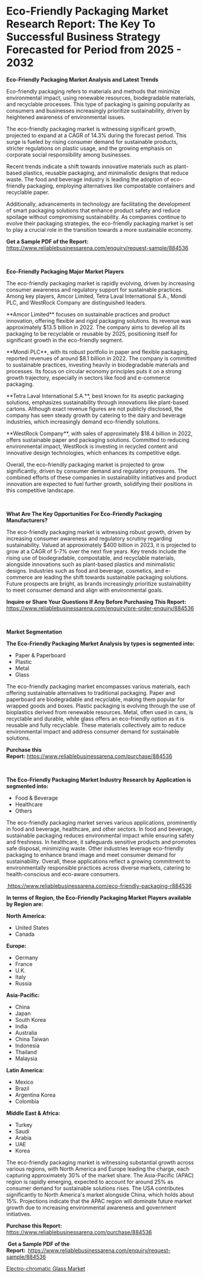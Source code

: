 <p><h1>Eco-Friendly Packaging Market Research Report: The Key To Successful Business Strategy Forecasted for Period from 2025 - 2032</h1></p><p><strong>Eco-Friendly Packaging Market Analysis and Latest Trends</strong></p>
<p><p>Eco-friendly packaging refers to materials and methods that minimize environmental impact, using renewable resources, biodegradable materials, and recyclable processes. This type of packaging is gaining popularity as consumers and businesses increasingly prioritize sustainability, driven by heightened awareness of environmental issues.</p><p>The eco-friendly packaging market is witnessing significant growth, projected to expand at a CAGR of 14.3% during the forecast period. This surge is fueled by rising consumer demand for sustainable products, stricter regulations on plastic usage, and the growing emphasis on corporate social responsibility among businesses. </p><p>Recent trends indicate a shift towards innovative materials such as plant-based plastics, reusable packaging, and minimalistic designs that reduce waste. The food and beverage industry is leading the adoption of eco-friendly packaging, employing alternatives like compostable containers and recyclable paper. </p><p>Additionally, advancements in technology are facilitating the development of smart packaging solutions that enhance product safety and reduce spoilage without compromising sustainability. As companies continue to evolve their packaging strategies, the eco-friendly packaging market is set to play a crucial role in the transition towards a more sustainable economy.</p></p>
<p><strong>Get a Sample PDF of the Report:&nbsp;</strong> <a href="https://www.reliablebusinessarena.com/enquiry/request-sample/884536?utm_campaign=2264&utm_medium=2&utm_source=Github&utm_content=ia&utm_term=01022025&utm_id=eco-friendly-packaging">https://www.reliablebusinessarena.com/enquiry/request-sample/884536</a></p>
<p>&nbsp;</p>
<p><strong>Eco-Friendly Packaging Major Market Players</strong></p>
<p><p>The eco-friendly packaging market is rapidly evolving, driven by increasing consumer awareness and regulatory support for sustainable practices. Among key players, Amcor Limited, Tetra Laval International S.A., Mondi PLC, and WestRock Company are distinguished leaders.</p><p>**Amcor Limited** focuses on sustainable practices and product innovation, offering flexible and rigid packaging solutions. Its revenue was approximately $13.5 billion in 2022. The company aims to develop all its packaging to be recyclable or reusable by 2025, positioning itself for significant growth in the eco-friendly segment.</p><p>**Mondi PLC**, with its robust portfolio in paper and flexible packaging, reported revenues of around $8.1 billion in 2022. The company is committed to sustainable practices, investing heavily in biodegradable materials and processes. Its focus on circular economy principles puts it on a strong growth trajectory, especially in sectors like food and e-commerce packaging.</p><p>**Tetra Laval International S.A.**, best known for its aseptic packaging solutions, emphasizes sustainability through innovations like plant-based cartons. Although exact revenue figures are not publicly disclosed, the company has seen steady growth by catering to the dairy and beverage industries, which increasingly demand eco-friendly solutions.</p><p>**WestRock Company**, with sales of approximately $18.4 billion in 2022, offers sustainable paper and packaging solutions. Committed to reducing environmental impact, WestRock is investing in recycled content and innovative design technologies, which enhances its competitive edge.</p><p>Overall, the eco-friendly packaging market is projected to grow significantly, driven by consumer demand and regulatory pressures. The combined efforts of these companies in sustainability initiatives and product innovation are expected to fuel further growth, solidifying their positions in this competitive landscape.</p></p>
<p>&nbsp;</p>
<p><strong>What Are The Key Opportunities For Eco-Friendly Packaging Manufacturers?</strong></p>
<p><p>The eco-friendly packaging market is witnessing robust growth, driven by increasing consumer awareness and regulatory scrutiny regarding sustainability. Valued at approximately $400 billion in 2023, it is projected to grow at a CAGR of 5-7% over the next five years. Key trends include the rising use of biodegradable, compostable, and recyclable materials, alongside innovations such as plant-based plastics and minimalistic designs. Industries such as food and beverage, cosmetics, and e-commerce are leading the shift towards sustainable packaging solutions. Future prospects are bright, as brands increasingly prioritize sustainability to meet consumer demand and align with environmental goals.</p></p>
<p><strong>Inquire or Share Your Questions If Any Before Purchasing This Report:</strong> <a href="https://www.reliablebusinessarena.com/enquiry/pre-order-enquiry/884536?utm_campaign=2264&utm_medium=2&utm_source=Github&utm_content=ia&utm_term=01022025&utm_id=eco-friendly-packaging">https://www.reliablebusinessarena.com/enquiry/pre-order-enquiry/884536</a></p>
<p>&nbsp;</p>
<p><strong>Market Segmentation</strong></p>
<p><strong>The Eco-Friendly Packaging Market Analysis by types is segmented into:</strong></p>
<p><ul><li>Paper & Paperboard</li><li>Plastic</li><li>Metal</li><li>Glass</li></ul></p>
<p><p>The eco-friendly packaging market encompasses various materials, each offering sustainable alternatives to traditional packaging. Paper and paperboard are biodegradable and recyclable, making them popular for wrapped goods and boxes. Plastic packaging is evolving through the use of bioplastics derived from renewable resources. Metal, often used in cans, is recyclable and durable, while glass offers an eco-friendly option as it is reusable and fully recyclable. These materials collectively aim to reduce environmental impact and address consumer demand for sustainable solutions.</p></p>
<p><strong>Purchase this Report:&nbsp;</strong><a href="https://www.reliablebusinessarena.com/purchase/884536?utm_campaign=2264&utm_medium=2&utm_source=Github&utm_content=ia&utm_term=01022025&utm_id=eco-friendly-packaging">https://www.reliablebusinessarena.com/purchase/884536</a></p>
<p>&nbsp;</p>
<p><strong>The Eco-Friendly Packaging Market Industry Research by Application is segmented into:</strong></p>
<p><ul><li>Food & Beverage</li><li>Healthcare</li><li>Others</li></ul></p>
<p><p>The eco-friendly packaging market serves various applications, prominently in food and beverage, healthcare, and other sectors. In food and beverage, sustainable packaging reduces environmental impact while ensuring safety and freshness. In healthcare, it safeguards sensitive products and promotes safe disposal, minimizing waste. Other industries leverage eco-friendly packaging to enhance brand image and meet consumer demand for sustainability. Overall, these applications reflect a growing commitment to environmentally responsible practices across diverse markets, catering to health-conscious and eco-aware consumers.</p></p>
<p><a href="https://www.reliablebusinessarena.com/eco-friendly-packaging-r884536?utm_campaign=2264&utm_medium=2&utm_source=Github&utm_content=ia&utm_term=01022025&utm_id=eco-friendly-packaging">&nbsp;https://www.reliablebusinessarena.com/eco-friendly-packaging-r884536</a></p>
<p><strong>In terms of Region, the Eco-Friendly Packaging Market Players available by Region are:</strong></p>
<p>
    <p> <strong> North America: </strong>
        <ul>
            <li>United States</li>
            <li>Canada</li>
        </ul>
        </p> 
    <p> <strong> Europe: </strong>
        <ul>
            <li>Germany</li>
            <li>France</li>
            <li>U.K.</li>
            <li>Italy</li>
            <li>Russia</li>
        </ul>
        </p> 
    <p> <strong> Asia-Pacific: </strong>
        <ul>
            <li>China</li>
            <li>Japan</li>
            <li>South Korea</li>
            <li>India</li>
            <li>Australia</li>
            <li>China Taiwan</li>
            <li>Indonesia</li>
            <li>Thailand</li>
            <li>Malaysia</li>
        </ul>
        </p> 
    <p> <strong> Latin America: </strong>
        <ul>
            <li>Mexico</li>
            <li>Brazil</li>
            <li>Argentina Korea</li>
            <li>Colombia</li>
        </ul>
        </p> 
    <p> <strong> Middle East & Africa: </strong>
        <ul>
            <li>Turkey</li>
            <li>Saudi</li>
            <li>Arabia</li>
            <li>UAE</li>
            <li>Korea</li>
        </ul>
    </p>
    </p>
<p><p>The eco-friendly packaging market is witnessing substantial growth across various regions, with North America and Europe leading the charge, each capturing approximately 30% of the market share. The Asia-Pacific (APAC) region is rapidly emerging, expected to account for around 25% as consumer demand for sustainable solutions rises. The USA contributes significantly to North America's market alongside China, which holds about 15%. Projections indicate that the APAC region will dominate future market growth due to increasing environmental awareness and government initiatives.</p></p>
<p><strong>Purchase this Report: </strong><a href="https://www.reliablebusinessarena.com/purchase/884536?utm_campaign=2264&utm_medium=2&utm_source=Github&utm_content=ia&utm_term=01022025&utm_id=eco-friendly-packaging">https://www.reliablebusinessarena.com/purchase/884536</a></p>
<p>&nbsp;<strong>Get a Sample PDF of the Report:&nbsp;&nbsp;</strong><a href="https://www.reliablebusinessarena.com/enquiry/request-sample/884536?utm_campaign=2264&utm_medium=2&utm_source=Github&utm_content=ia&utm_term=01022025&utm_id=eco-friendly-packaging">https://www.reliablebusinessarena.com/enquiry/request-sample/884536</a></p>
<p><strong></strong></p>
<p><p><a href="https://github.com/yankimber90yankim/Market-Research-Report-List-1/blob/main/electro-chromatic-glass-market.md?utm_campaign=2264&utm_medium=2&utm_source=Github&utm_content=ia&utm_term=01022025&utm_id=eco-friendly-packaging">Electro-chromatic Glass Market</a></p></p>